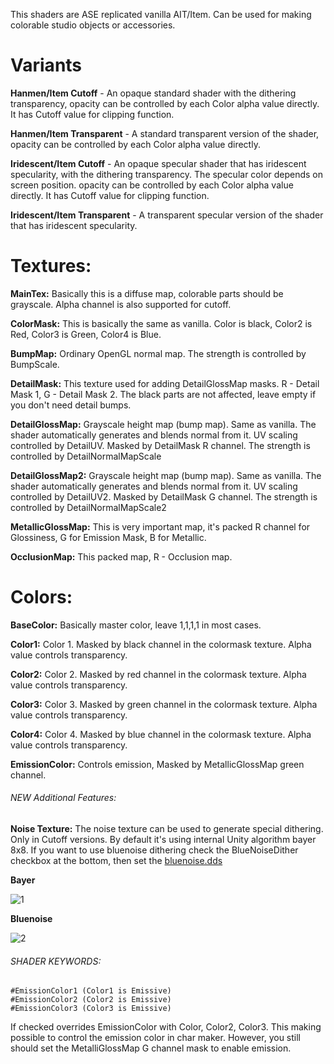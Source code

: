 This shaders are ASE replicated vanilla AIT/Item. Can be used for making colorable studio objects or accessories.

# Variants

**Hanmen/Item Cutoff** - An opaque standard shader with the dithering transparency, opacity can be controlled by each Color alpha
 value directly. It has Cutoff value for clipping function.
 
**Hanmen/Item Transparent** - A standard transparent version of the shader, opacity can be controlled by each Color alpha
 value directly.
 
**Iridescent/Item Cutoff** - An opaque specular shader that has iridescent specularity, with the dithering transparency. The specular color depends on screen position. opacity can be controlled by each Color alpha value directly. It has Cutoff value for clipping function.

**Iridescent/Item Transparent** - A transparent specular version of the shader that has iridescent specularity.



# Textures:



**MainTex:** Basically this is a diffuse map, colorable parts should be grayscale. Alpha channel is also supported for cutoff.

**ColorMask:** This is basically the same as vanilla. Color is black, Color2 is Red, Color3 is Green, Color4 is Blue.

**BumpMap:** Ordinary OpenGL normal map. The strength is controlled by BumpScale.

**DetailMask:** This texture used for adding DetailGlossMap masks. R - Detail Mask 1, G - Detail Mask 2. The black parts are not affected, leave empty if you don't need detail bumps.

**DetailGlossMap:** Grayscale height map (bump map). Same as vanilla. The shader automatically generates and blends normal from it. UV scaling controlled by DetailUV. Masked by DetailMask R channel. The strength is controlled by DetailNormalMapScale

**DetailGlossMap2:** Grayscale height map (bump map). Same as vanilla. The shader automatically generates and blends normal from it. UV scaling controlled by DetailUV2. Masked by DetailMask G channel. The strength is controlled by DetailNormalMapScale2

**MetallicGlossMap:** This is very important map, it's packed R channel for Glossiness, G for Emission Mask, B for Metallic.

**OcclusionMap:** This packed map, R - Occlusion map.



# Colors:



**BaseColor:** Basically master color, leave 1,1,1,1 in most cases.

**Color1:** Color 1. Masked by black channel in the colormask texture. Alpha value controls transparency.

**Color2:** Color 2. Masked by red channel in the colormask texture. Alpha value controls transparency.

**Color3:** Color 3. Masked by green channel in the colormask texture. Alpha value controls transparency.

**Color4:** Color 4. Masked by blue channel in the colormask texture. Alpha value controls transparency.

**EmissionColor:** Controls emission, Masked by MetallicGlossMap green channel.



###### NEW Additional Features:



**Noise Texture:** The noise texture can be used to generate special dithering. Only in Cutoff versions. 
By default it's using internal Unity algorithm bayer 8x8. If you want to use bluenoise dithering check the BlueNoiseDither checkbox at the bottom, then set the [bluenoise.dds](https://github.com/Hanmen-lab/HS2-AI-ASE-Shaders/blob/master/Shaders%20ASE/bluenoise.dds)

**Bayer**

![1](https://github.com/Hanmen-lab/HS2-AI-ASE-Shaders/blob/master/bayer.gif)

**Bluenoise**

![2](https://github.com/Hanmen-lab/HS2-AI-ASE-Shaders/blob/master/bluenoise.gif)

###### SHADER KEYWORDS:

    #EmissionColor1 (Color1 is Emissive)
    #EmissionColor2 (Color2 is Emissive)
    #EmissionColor3 (Color3 is Emissive)

If checked overrides EmissionColor with Color, Color2, Color3. This making possible to control the emission color in char maker. However, you still should set the MetalliGlossMap G channel mask to enable emission.



